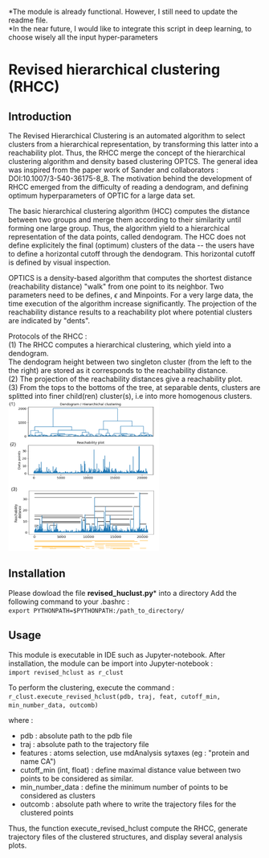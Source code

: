 *The module is already functional. However, I still need to update the readme file. <br>
*In the near future, I would like to integrate this script in deep learning, to choose wisely all the input hyper-parameters

# Revised hierarchical clustering (RHCC)
## Introduction
The Revised Hierarchical Clustering is an automated algorithm to select clusters from a hierarchical representation, by transforming this latter into a reachability plot.
Thus, the RHCC merge the concept of the hierarchical clustering algorithm and density based clustering OPTCS.
The general idea was inspired from the paper work of Sander and collaborators : DOI:10.1007/3-540-36175-8_8.
The motivation behind the development of RHCC emerged from the difficulty of reading a dendogram, and defining optimum hyperparameters of OPTIC for a large data set.

The basic hierarchical clustering algorithm (HCC) computes the distance between two groups and merge them according to their similarity until forming one large group.
Thus, the algorithm yield to a hierarchical representation of the data points, called dendogram.
The HCC does not define explicitely the final (optimum) clusters of the data -- the users have to define a horizontal cutoff through the dendogram.
This horizontal cutoff is defined by visual inspection.

OPTICS is a density-based algorithm that computes the shortest distance (reachability distance) "walk" from one point to its neighbor. Two parameters need to be defines, $\epsilon$ and Minpoints.
For a very large data, the time execution of the algorithm increase significantly.
The projection of the reachability distance results to a reachability plot where potential clusters are indicated by "dents". 

Protocols of the RHCC :<br>
(1) The RHCC computes a hierarchical clustering, which yield into a dendogram. <br>
The dendogram height between two singleton cluster (from the left to the the right) are stored as it corresponds to the reachability distance.<br>
(2) The projection of the reachability distances give a reachability plot.<br>
(3) From the tops to the bottoms of the tree, at separable dents, clusters are splitted into finer child(ren) cluster(s), i.e into more homogenous clusters.<br>
<img src="images/reachability_plot_0.png" width="300" >


## Installation
Please dowload the file **revised_huclust.py*** into a directory
Add the following command to your .bashrc : <br>
`export PYTHONPATH=$PYTHONPATH:/path_to_directory/`

## Usage
This module is executable in IDE such as Jupyter-notebook.
After installation, the module can be import into Jupyter-notebook : <br>
`import revised_hclust as r_clust`

To perform the clustering, execute the command :
`r_clust.execute_revised_hclust(pdb, traj, feat, cutoff_min, min_number_data, outcomb)`

where : <br>
- pdb : absolute path to the pdb file
- traj : absolute path to the trajectory file
- features : atoms selection, use mdAnalysis sytaxes (eg : "protein and name CA")
- cutoff_min (int, float) :  define maximal distance value between two points to be considered as similar.
- min_number_data : define the minimum number of points to be considered as clusters
- outcomb : absolute path where to write the trajectory files for the clustered points

Thus, the function execute_revised_hclust compute the RHCC, generate trajectory files of the clustered structures, and display several analysis plots.





